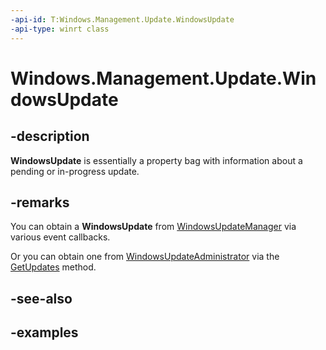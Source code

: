 ```yaml
---
-api-id: T:Windows.Management.Update.WindowsUpdate
-api-type: winrt class
---
```


# Windows.Management.Update.WindowsUpdate

<!--
public sealed class WindowsUpdate
-->


## -description

**WindowsUpdate** is essentially a property bag with information about a pending or in-progress update.

## -remarks

You can obtain a **WindowsUpdate** from [WindowsUpdateManager](./windowsupdatemanager.md) via various event callbacks.

Or you can obtain one from [WindowsUpdateAdministrator](./windowsupdateadministrator.md) via the [GetUpdates](./windowsupdateadministrator_getupdates_927795838.md) method.

## -see-also

## -examples
